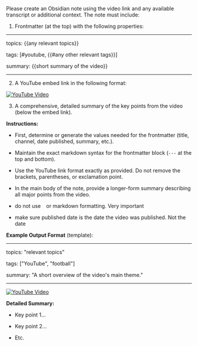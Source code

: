 Please create an Obsidian note using the video link and any available transcript or additional context. The note must include:

1. Frontmatter (at the top) with the following properties:

---

topics: {{any relevant topics}}

tags: [#youtube, {{#any other relevant tags}}]

summary: {{short summary of the video}}

---

2. A YouTube embed link in the following format:

[![YouTube Video](https://www.youtube.com/watch?v=XXXXXXX)](https://www.youtube.com/watch?v=XXXXXXX)

3. A comprehensive, detailed summary of the key points from the video (below the embed link).

**Instructions:**

- First, determine or generate the values needed for the frontmatter (title, channel, date published, summary, etc.).

- Maintain the exact markdown syntax for the frontmatter block (`---` at the top and bottom).

- Use the YouTube link format exactly as provided. Do not remove the brackets, parentheses, or exclamation point.

- In the main body of the note, provide a longer-form summary describing all major points from the video.
- do not use ``` ``` or markdown formatting. Very important
- make sure published date is the date the video was published. Not the date

**Example Output Format** (template):

---

topics: "relevant topics"

tags: ["YouTube", "football"]

summary: "A short overview of the video's main theme."

---

[![YouTube Video](https://www.youtube.com/watch?v=XXXXXXX)](https://www.youtube.com/watch?v=XXXXXXX)

**Detailed Summary:**

- Key point 1…

- Key point 2…

- Etc.